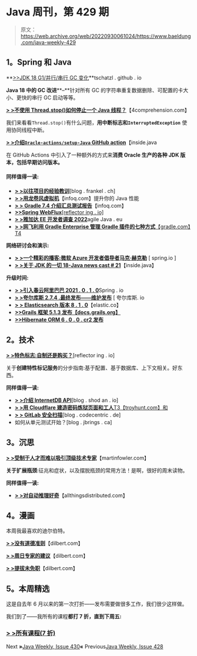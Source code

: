 # Java 周刊，第 429 期

> 原文：<https://web.archive.org/web/20220930061024/https://www.baeldung.com/java-weekly-429>

## 1。Spring 和 Java

**[>>JDK 18 G1/并行/串行 GC 变化](https://web.archive.org/web/20220524065427/https://tschatzl.github.io/2022/03/14/jdk18-g1-parallel-gc-changes.html)**tschatzl . github . io

**Java 18 中的 GC 改进****–**针对所有 GC 的字符串重复数据删除、可配置的卡大小、更快的串行 GC 启动等等。

[**> >不使用 Thread.stop()如何停止一个 Java 线程？**](https://web.archive.org/web/20220524065427/https://4comprehension.com/how-to-stop-a-java-thread-without-using-thread-stop/)【4comprehension.com】

我们来看看`Thread.stop()`有什么问题，**用中断标志和`InterruptedException`** 使用协同线程中断。

**[> >介绍` Oracle-actions/setup-Java ` GitHub action](https://web.archive.org/web/20220524065427/https://inside.java/2022/03/11/setup-java/)**【inside.java

在 GitHub Actions 中引入了一种额外的方式来**消费 Oracle 生产的各种 JDK 版本，包括早期访问版本。**

#### 同样值得一读:

*   [**> >以往项目的经验教训**](https://web.archive.org/web/20220524065427/https://blog.frankel.ch/lessons-learned-previous-projects/)[blog . frankel . ch]
*   [**> >用龙卷风虚拟机**](https://web.archive.org/web/20220524065427/https://www.infoq.com/articles/java-performance-tornadovm/)【infoq.com】提升你的 Java 性能
*   **[> > Gradle 7.4 介绍汇总测试报告](https://web.archive.org/web/20220524065427/https://www.infoq.com/news/2022/03/gradle-7-4/)**【infoq.com】
*   [**>>Spring WebFlux**[reflector ing . io]](https://web.archive.org/web/20220524065427/https://reflectoring.io/getting-started-with-spring-webflux/)
*   [**> >雅加达 EE 开发者调查 2022**](https://web.archive.org/web/20220524065427/https://www.agilejava.eu/2022/03/14/jakarta-ee-developer-survey-2022/)agile Java . eu
*   [**> >网飞利用 Gradle Enterprise 管理 Gradle 插件的七种方式**【gradle.com】T4](https://web.archive.org/web/20220524065427/https://gradle.com/blog/seven-ways-netflix-uses-gradle-enterprise-to-manage-gradle-plugins/)

**网络研讨会和演示:**

*   [**> >一个精彩的播客:微软 Azure 开发者倡导者马克·赫克勒**](https://web.archive.org/web/20220524065427/https://spring.io/blog/2022/03/10/a-bootiful-podcast-microsoft-azure-developer-advocate-mark-heckler) [ spring.io ]
*   [**> >关于 JDK 的一切 18-Java news cast # 21**](https://web.archive.org/web/20220524065427/https://inside.java/2022/03/10/insidejava-newscast-021/)【inside.java】

**升级时间:**

*   [**> >引入春云阿里巴巴 2021 . 0 . 1 . 0**](https://web.archive.org/web/20220524065427/https://spring.io/blog/2022/03/09/introducing-spring-cloud-alibaba-2021-0-1-0)Spring . io
*   [**> >夸尔库斯 2.7.4 .最终发布——维护发布**](https://web.archive.org/web/20220524065427/https://quarkus.io/blog/quarkus-2-7-4-final-released/) [ 夸尔库斯. io
*   [**> > Elasticsearch 版本 8 . 1 . 0**](https://web.archive.org/web/20220524065427/https://www.elastic.co/guide/en/elasticsearch//reference/8.1/release-notes-8.1.0.html)【elastic.co】
*   [**>>Grails 框架 5.1.3 发布【docs.grails.org】**](https://web.archive.org/web/20220524065427/https://docs.grails.org/5.1.3/guide/single.html)
*   [**>>Hibernate ORM 6 . 0 . 0 . cr2 发布**](https://web.archive.org/web/20220524065427/https://in.relation.to/2022/03/09/orm-600-cr2/)

## 2。技术

[**> >特色标志:自制还是购买？**](https://web.archive.org/web/20220524065427/https://reflectoring.io/blog/2022/2022-03-15-feature-flags-make-or-buy/)[reflector ing . io]

关于**创建特性标记服务**的分步指南:基于配置、基于数据库、上下文相关。好东西。

**同样值得一读:**

*   [**> >介绍 InternetDB API**](https://web.archive.org/web/20220524065427/https://blog.shodan.io/introducing-the-internetdb-api/)[blog . shod an . io]
*   [**> >用 Cloudflare 建造密码炼狱页面和工人**T3【troyhunt.com】和](https://web.archive.org/web/20220524065427/https://www.troyhunt.com/building-password-purgatory-with-cloudflare-pages-and-workers/)
*   [**> > GitLab 安全扫描**](https://web.archive.org/web/20220524065427/https://blog.codecentric.de/en/2022/03/gitlab-security-scanning/)[blog . codecentric . de]
*   如何从单元测试开始？[blog . jbrings . ca]

## 3。沉思

[**> >受制于人才而难以吸引顶级技术专家**](https://web.archive.org/web/20220524065427/https://martinfowler.com/articles/bottlenecks-of-scaleups/02-talent.html)【martinfowler.com】

**关于扩展瓶颈**:征兆和症状，以及摆脱瓶颈的常用方法！是啊，很好的周末读物。

**同样值得一读:**

*   [**> >对自动推理好奇**](https://web.archive.org/web/20220524065427/https://www.allthingsdistributed.com/2022/03/curious-about-automated-reasoning.html)【allthingsdistributed.com】

## 4。漫画

本周我最喜欢的迪尔伯特。

[**> >没有道德准则**](https://web.archive.org/web/20220524065427/https://dilbert.com/strip/2022-03-17)【dilbert.com】

[**> >周日专家的建议**](https://web.archive.org/web/20220524065427/https://dilbert.com/strip/2022-03-13)【dilbert.com】

[**> >提拔未免职**](https://web.archive.org/web/20220524065427/https://dilbert.com/strip/2022-03-12)【dilbert.com】

## 5。本周精选

这是自去年 6 月以来的第一次打折——发布需要做很多工作，我们很少这样做。

我们到了——我所有的课程**都打 7 折，直到下周五:**

### [**> >所有课程(7 折)**](/web/20220524065427/https://www.baeldung.com/all-courses)

Next **»**[Java Weekly, Issue 430](/web/20220524065427/https://www.baeldung.com/java-weekly-430)**«** Previous[Java Weekly, Issue 428](/web/20220524065427/https://www.baeldung.com/java-weekly-428)